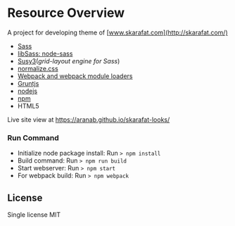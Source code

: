 # Resource Overview
A project for developing theme of [www.skarafat.com](http://skarafat.com/)

 - [Sass](https://sass-lang.com)
 - [libSass: node-sass](https://github.com/sass/node-sass)
 - [Susy3](http://oddbird.net/susy/)(*grid-layout engine for Sass*)
 - [normalize.css](https://github.com/necolas/normalize.css)
 - [Webpack and webpack module loaders](https://webpack.js.org/)
 - [Gruntjs](http://gruntjs.com/)
 - [nodejs](https://nodejs.org/en/)
 - [npm](https://www.npmjs.com/)
 - HTML5
 
 Live site view at https://aranab.github.io/skarafat-looks/

### Run Command
 - Initialize node package install: Run `> npm install`
 - Build command: Run `> npm run build`
 - Start webserver: Run `> npm start`
 - For webpack build: Run `> npm webpack`

## License
 Single license MIT
